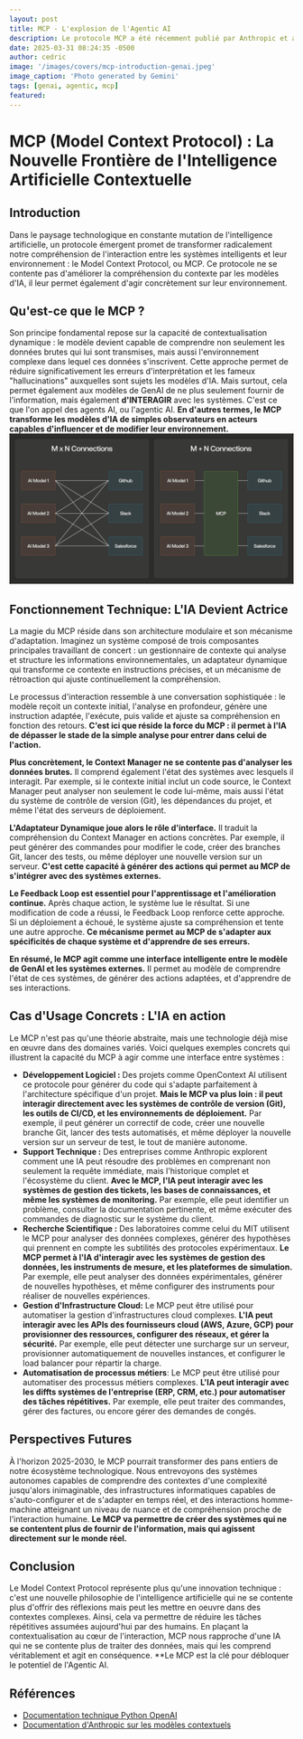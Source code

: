 ```yaml
---
layout: post
title: MCP - L'explosion de l'Agentic AI
description: Le protocole MCP a été récemment publié par Anthropic et adopté par de nombreuses compagnies. Découvrez dans cet article le potentiel de ce protocole.
date: 2025-03-31 08:24:35 -0500
author: cedric
image: '/images/covers/mcp-introduction-genai.jpeg'
image_caption: 'Photo generated by Gemini'
tags: [genai, agentic, mcp]
featured:
---
```

# MCP (Model Context Protocol) : La Nouvelle Frontière de l'Intelligence Artificielle Contextuelle

## Introduction

Dans le paysage technologique en constante mutation de l'intelligence artificielle, un protocole émergent promet de transformer radicalement notre compréhension de l'interaction entre les systèmes intelligents et leur environnement : le Model Context Protocol, ou MCP. Ce protocole ne se contente pas d'améliorer la compréhension du contexte par les modèles d'IA, il leur permet également d'agir concrètement sur leur environnement.

## Qu'est-ce que le MCP ?

Son principe fondamental repose sur la capacité de contextualisation dynamique : le modèle devient capable de comprendre non seulement les données brutes qui lui sont transmises, mais aussi l'environnement complexe dans lequel ces données s'inscrivent. 
Cette approche permet de réduire significativement les erreurs d'interprétation et les fameux "hallucinations" auxquelles sont sujets les modèles d'IA. 
Mais surtout, cela permet également aux modèles de GenAI de ne plus seulement fournir de l'information, mais également **d'INTERAGIR** avec les systèmes. C'est ce que l'on appel des agents AI, ou l'agentic AI. **En d'autres termes, le MCP transforme les modèles d'IA de simples observateurs en acteurs capables d'influencer et de modifier leur environnement.**
![](images/articles/mcp-diagram.jpg "source : https://www.digidop.com/fr/blog/mcp-revolution-ia")

## Fonctionnement Technique: L'IA Devient Actrice

La magie du MCP réside dans son architecture modulaire et son mécanisme d'adaptation. Imaginez un système composé de trois composantes principales travaillant de concert : un gestionnaire de contexte qui analyse et structure les informations environnementales, un adaptateur dynamique qui transforme ce contexte en instructions précises, et un mécanisme de rétroaction qui ajuste continuellement la compréhension.

Le processus d'interaction ressemble à une conversation sophistiquée : le modèle reçoit un contexte initial, l'analyse en profondeur, génère une instruction adaptée, l'exécute, puis valide et ajuste sa compréhension en fonction des retours. **C'est ici que réside la force du MCP : il permet à l'IA de dépasser le stade de la simple analyse pour entrer dans celui de l'action.**

**Plus concrètement, le Context Manager ne se contente pas d'analyser les données brutes.** Il comprend également l'état des systèmes avec lesquels il interagit. Par exemple, si le contexte initial inclut un code source, le Context Manager peut analyser non seulement le code lui-même, mais aussi l'état du système de contrôle de version (Git), les dépendances du projet, et même l'état des serveurs de déploiement.

**L'Adaptateur Dynamique joue alors le rôle d'interface.** Il traduit la compréhension du Context Manager en actions concrètes. Par exemple, il peut générer des commandes pour modifier le code, créer des branches Git, lancer des tests, ou même déployer une nouvelle version sur un serveur. **C'est cette capacité à générer des actions qui permet au MCP de s'intégrer avec des systèmes externes.**

**Le Feedback Loop est essentiel pour l'apprentissage et l'amélioration continue.** Après chaque action, le système lue le résultat. Si une modification de code a réussi, le Feedback Loop renforce cette approche. Si un déploiement a échoué, le système ajuste sa compréhension et tente une autre approche. **Ce mécanisme permet au MCP de s'adapter aux spécificités de chaque système et d'apprendre de ses erreurs.**

**En résumé, le MCP agit comme une interface intelligente entre le modèle de GenAI et les systèmes externes.** Il permet au modèle de comprendre l'état de ces systèmes, de générer des actions adaptées, et d'apprendre de ses interactions.

## Cas d'Usage Concrets : L'IA en action


Le MCP n'est pas qu'une théorie abstraite, mais une technologie déjà mise en œuvre dans des domaines variés. Voici quelques exemples concrets qui illustrent la capacité du MCP à agir comme une interface entre systèmes :

*   **Développement Logiciel :** Des projets comme OpenContext AI utilisent ce protocole pour générer du code qui s'adapte parfaitement à l'architecture spécifique d'un projet. **Mais le MCP va plus loin : il peut interagir directement avec les systèmes de contrôle de version (Git), les outils de CI/CD, et les environnements de déploiement.** Par exemple, il peut générer un correctif de code, créer une nouvelle branche Git, lancer des tests automatisés, et même déployer la nouvelle version sur un serveur de test, le tout de manière autonome.
*   **Support Technique :** Des entreprises comme Anthropic explorent comment une IA peut résoudre des problèmes en comprenant non seulement la requête immédiate, mais l'historique complet et l'écosystème du client. **Avec le MCP, l'IA peut interagir avec les systèmes de gestion des tickets, les bases de connaissances, et même les systèmes de monitoring.** Par exemple, elle peut identifier un problème, consulter la documentation pertinente, et même exécuter des commandes de diagnostic sur le système du client.
*   **Recherche Scientifique :** Des laboratoires comme celui du MIT utilisent le MCP pour analyser des données complexes, générer des hypothèses qui prennent en compte les subtilités des protocoles expérimentaux. **Le MCP permet à l'IA d'interagir avec les systèmes de gestion des données, les instruments de mesure, et les plateformes de simulation.** Par exemple, elle peut analyser des données expérimentales, générer de nouvelles hypothèses, et même configurer des instruments pour réaliser de nouvelles expériences.
*   **Gestion d'Infrastructure Cloud:** Le MCP peut être utilisé pour automatiser la gestion d'infrastructures cloud complexes. **L'IA peut interagir avec les APIs des fournisseurs cloud (AWS, Azure, GCP) pour provisionner des ressources, configurer des réseaux, et gérer la sécurité.** Par exemple, elle peut détecter une surcharge sur un serveur, provisionner automatiquement de nouvelles instances, et configurer le load balancer pour répartir la charge.
*   **Automatisation de processus métiers**: Le MCP peut être utilisé pour automatiser des processus métiers complexes. **L'IA peut interagir avec les diffts systèmes de l'entreprise (ERP, CRM, etc.) pour automatiser des tâches répétitives.** Par exemple, elle peut traiter des commandes, gérer des factures, ou encore gérer des demandes de congés.

## Perspectives Futures

À l'horizon 2025-2030, le MCP pourrait transformer des pans entiers de notre écosystème technologique. Nous entrevoyons des systèmes autonomes capables de comprendre des contextes d'une complexité jusqu'alors inimaginable, des infrastructures informatiques capables de s'auto-configurer et de s'adapter en temps réel, et des interactions homme-machine atteignant un niveau de nuance et de compréhension proche de l'interaction humaine. **Le MCP va permettre de créer des systèmes qui ne se contentent plus de fournir de l'information, mais qui agissent directement sur le monde réel.**

## Conclusion

Le Model Context Protocol représente plus qu'une innovation technique : c'est une nouvelle philosophie de l'intelligence artificielle qui ne se contente plus d'offrir des réflexions mais peut les mettre en oeuvre dans des contextes complexes. Ainsi, cela va permettre de réduire les tâches répétitives assumées aujourd'hui par des humains.
En plaçant la contextualisation au cœur de l'interaction, MCP nous rapproche d'une IA qui ne se contente plus de traiter des données, mais qui les comprend véritablement et agit en conséquence. **Le MCP est la clé pour débloquer le potentiel de l'Agentic AI.

## Références

- [Documentation technique Python OpenAI](https://openai.github.io/openai-agents-python/mcp/)
- [Documentation d'Anthropic sur les modèles contextuels](https://docs.anthropic.com/en/docs/agents-and-tools/mcp)

